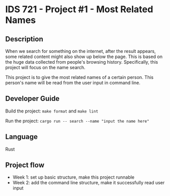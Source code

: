 # IDS 721 - Project #1 - Most Related Names

## Description
When we search for something on the internet, after the result appears, some related content might also show up below the page. This is based on the huge data collected from people's browsing history. Specifically, this project will focus on the name search. 

This project is to give the most related names of a certain person. This person's name will be read from the user input in command line. 

## Developer Guide
Build the project: `make format` and `make lint`

Run the project: `cargo run -- search --name "input the name here"`

## Language
Rust

## Project flow
* Week 1: set up basic structure, make this project runnable
* Week 2: add the command line structure, make it successfully read user input
